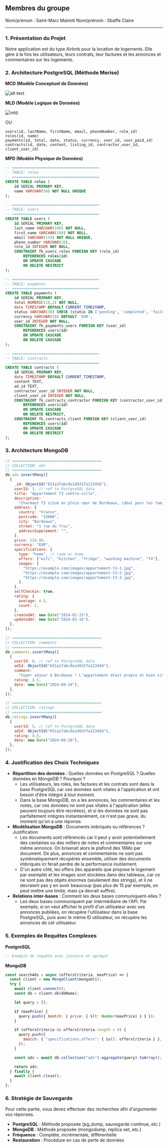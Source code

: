 ## Membres du groupe

Nom/prénom : Saint-Marc Maimiti
Nom/prénom : Sbaffe Claire

---

### 1. Présentation du Projet

Notre application est du type Airbnb pour la location de logements. Elle gère à la fois les utilisateurs, leurs contrats, leur factures et les annonces et commentaires sur les logements.

### 2. Architecture PostgreSQL (Méthode Merise)

**MCD (Modèle Conceptuel de Données)**

![alt text](assets/mcd.png)

**MLD (Modèle Logique de Données)**

![mld](assets/mld.png)

OU

```
users(id, lastName, firstName, email, phoneNumber, role_id)
roles(id, name)
payments(id, total, date, status, currency, user_id, user_paid_id)
contracts(id, date, content, listing_id, contractor_user_id, client_user_id)
```

**MPD (Modèle Physique de Données)**

```sql
-- =======================================
-- TABLE: roles
-- =======================================
CREATE TABLE roles (
    id SERIAL PRIMARY KEY,
    name VARCHAR(50) NOT NULL UNIQUE
);

-- =======================================
-- TABLE: users
-- =======================================
CREATE TABLE users (
    id SERIAL PRIMARY KEY,
    last_name VARCHAR(100) NOT NULL,
    first_name VARCHAR(100) NOT NULL,
    email VARCHAR(150) NOT NULL UNIQUE,
    phone_number VARCHAR(20),
    role_id INTEGER NOT NULL,
    CONSTRAINT fk_users_roles FOREIGN KEY (role_id)
        REFERENCES roles(id)
        ON UPDATE CASCADE
        ON DELETE RESTRICT
);

-- =======================================
-- TABLE: payments
-- =======================================
CREATE TABLE payments (
    id SERIAL PRIMARY KEY,
    total NUMERIC(10,2) NOT NULL,
    date TIMESTAMP DEFAULT CURRENT_TIMESTAMP,
    status VARCHAR(30) CHECK (status IN ('pending', 'completed', 'failed')),
    currency VARCHAR(10) DEFAULT 'EUR',
    user_id INTEGER NOT NULL,
    CONSTRAINT fk_payments_users FOREIGN KEY (user_id)
        REFERENCES users(id)
        ON UPDATE CASCADE
        ON DELETE CASCADE
);

-- =======================================
-- TABLE: contracts
-- =======================================
CREATE TABLE contracts (
    id SERIAL PRIMARY KEY,
    date TIMESTAMP DEFAULT CURRENT_TIMESTAMP,
    content TEXT,
    ad_id TEXT,
    contractor_user_id INTEGER NOT NULL,
    client_user_id INTEGER NOT NULL,
    CONSTRAINT fk_contracts_contractor FOREIGN KEY (contractor_user_id)
        REFERENCES users(id)
        ON UPDATE CASCADE
        ON DELETE RESTRICT,
    CONSTRAINT fk_contracts_client FOREIGN KEY (client_user_id)
        REFERENCES users(id)
        ON UPDATE CASCADE
        ON DELETE RESTRICT
);

```

### 3. Architecture MongoDB

```js
// ========================================
// COLLECTION: ads
// ========================================
db.ads.insertMany([
  {
    _id: ObjectId("651a1fabc9a1d9337a123456"),
    userId: 3, // ref to PostgreSQL data
    title: "Appartement T3 centre-ville",
    description:
      "Charmant T3 situé en plein cœur de Bordeaux, idéal pour les familles ou les couples.",
    address: {
      country: "France",
      postcode: "33000",
      city: "Bordeaux",
      street: "1 rue du Truc",
      addressSupplement: "",
    },
    price: 219.99,
    currency: "EUR",
    specifications: {
      type: "home", // room or home
      offers: ["wifi", "kitchen", "fridge", "washing machine", "TV"],
      images: [
        "https://example.com/images/appartement-t3-1.jpg",
        "https://example.com/images/appartement-t3-2.jpg",
        "https://example.com/images/appartement-t3-3.jpg",
      ],
    },
    selfCheckin: true,
    rating: {
      average: 4.5,
      count: 2,
    },
    createdAt: new Date("2024-01-15"),
    updatedAt: new Date("2024-01-16"),
  },
]);

// ========================================
// COLLECTION: comments
// ========================================
db.comments.insertMany([
  {
    userId: 6, // ref to PostgreSQL data
    adId: ObjectId("651a1fabc9a1d9337a123456"),
    comment:
      "Super séjour à Bordeaux ! L’appartement était propre et bien situé, hôte très réactif.",
    rating: 4.5,
    date: new Date("2024-09-24"),
  },
]);

// ========================================
// COLLECTION: ratings
// ========================================
db.ratings.insertMany([
  {
    userId: 5, // ref to PostgreSQL data
    adId: ObjectId("651a1fabc9a1d9337a123456"),
    rating: 4.5,
    date: new Date("2024-09-26"),
  },
]);
```

### 4. Justification des Choix Techniques

- **Répartition des données** : Quelles données en PostgreSQL ? Quelles données en MongoDB ? Pourquoi ?
  - Les utilisateurs, les roles, les factures et les contrats sont dans la base PostgreSQL car ces données sont vitales à l'application et ont besoin d'être intègre à tout moment.
  - Dans la base MongoDB, on a les annonces, les commentaires et les notes, car ces données ne sont pas vitales à l'application (elles peuvent toujours être recréées), et si les données ne sont pas parfaitement intègres instantanément, ce n'est pas grave, du moment qu'on a une réponse.
- **Modélisation MongoDB** : Documents imbriqués ou références ? Justification
  - Les documents sont référencés car il peut y avoir potentiellement des centaines ou des milliers de notes et commentaires sur une même annonce. On briserait alors le plafond des 16Mo par document. De plus, annonces et commentaires ne sont pas systématiquement récupérés ensemble, utiliser des documents imbriqués ici ferait perdre de la performance inutilement.
  - D'un autre côté, les offers (les appareils que propose le logement par exemple) et les images sont stockées dans des tableaux, car ce ne sont pas des objets énormes (seulement des strings), et il ne devraient pas y en avoir beaucoup (pas plus de 15 par exemple, on peut mettre une limite, mais ça devrait suffire).
- **Relations inter-bases** : Comment les deux bases communiquent-elles ?
  - Les deux bases communiquent par intermédiaire de l'API. Par exemple, si on veut afficher le profil d'un utilisateur avec ses annonces publiées, on récupère l'utilisateur dans la base PostgreSQL, puis avec le même ID utilisateur, on récupère les annonces de cet utilisateur.

### 5. Exemples de Requêtes Complexes

**PostgreSQL**

```sql
-- Exemple de requête avec jointure et agrégat
```

**MongoDB**

```javascript
const searchAds = async (offersCriteria, maxPrice) => {
  const client = new MongoClient(mongoUri);
  try {
    await client.connect();
    const db = client.db(dbName);

    let query = [];

    if (maxPrice) {
      query.push({ $match: { price: { $lt: Number(maxPrice) } } });
    }

    if (offersCriteria && offersCriteria.length > 0) {
      query.push({
        $match: { "specifications.offers": { $all: offersCriteria } },
      });
    }

    const ads = await db.collection("ads").aggregate(query).toArray();

    return ads;
  } finally {
    await client.close();
  }
};
```

### 6. Stratégie de Sauvegarde

Pour cette partie, vous devez effectuer des recherches afin d'argumenter vos réponses.

- **PostgreSQL** : Méthode proposée (pg_dump, sauvegarde continue, etc.)
- **MongoDB** : Méthode proposée (mongodump, replica set, etc.)
- **Fréquence** : Complète, incrémentale, différentielle
- **Restauration** : Procédure en cas de perte de données
